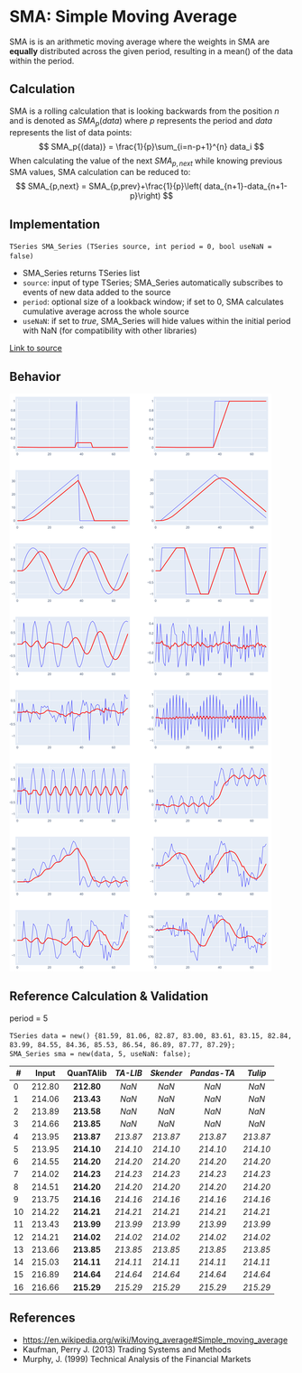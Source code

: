 # SMA: Simple Moving Average

SMA is is an arithmetic moving average where the weights in SMA are **equally** distributed across the given period, resulting in a mean() of the data within the period.

## Calculation

SMA is a rolling calculation that is looking backwards from the position ${n}$ and is denoted as ${SMA}_{p}{(data)}$ where $p$ represents the period and $data$ represents the list of data points:
$$
SMA_p{(data)} = \frac{1}{p}\sum_{i=n-p+1}^{n} data_i
$$
When calculating the value of the next $SMA_{p,next}$ while knowing previous SMA values, SMA calculation can be reduced to:
$$
SMA_{p,next} = SMA_{p,prev}+\frac{1}{p}\left( data_{n+1}-data_{n+1-p}\right)
$$

## Implementation
`TSeries SMA_Series (TSeries source, int period = 0, bool useNaN = false)`

- SMA_Series returns TSeries list
- `source`: input of type TSeries; SMA_Series automatically subscribes to events of new data added to the source
- `period`: optional size of a lookback window; if set to 0, SMA calculates cumulative average across the whole source
- `useNaN`: if set to _true_, SMA_Series will hide values within the initial period with NaN (for compatibility with other libraries)

[Link to source](..\Source\Trends\SMA_Series.cs)

## Behavior
![Alt text](./img/SMA_chart.svg)
## Reference Calculation & Validation
period = 5
```
TSeries data = new() {81.59, 81.06, 82.87, 83.00, 83.61, 83.15, 82.84, 83.99, 84.55, 84.36, 85.53, 86.54, 86.89, 87.77, 87.29};
SMA_Series sma = new(data, 5, useNaN: false);
```

| #| Input | **QuanTAlib** | _TA-LIB_ | _Skender_ | _Pandas-TA_ | _Tulip_ |
|--|:--:|:--:|:--:|:--:|:--:|:--:|
| 0| 212.80|**212.80**| _NaN_| _NaN_| _NaN_| _NaN_|
| 1| 214.06|**213.43**| _NaN_| _NaN_| _NaN_| _NaN_|
| 2| 213.89|**213.58**| _NaN_| _NaN_| _NaN_| _NaN_|
| 3| 214.66|**213.85**| _NaN_| _NaN_| _NaN_| _NaN_|
| 4| 213.95|**213.87**| _213.87_| _213.87_| _213.87_| _213.87_|
| 5| 213.95|**214.10**| _214.10_| _214.10_| _214.10_| _214.10_|
| 6| 214.55|**214.20**| _214.20_| _214.20_| _214.20_| _214.20_|
| 7| 214.02|**214.23**| _214.23_| _214.23_| _214.23_| _214.23_|
| 8| 214.51|**214.20**| _214.20_| _214.20_| _214.20_| _214.20_|
| 9| 213.75|**214.16**| _214.16_| _214.16_| _214.16_| _214.16_|
|10| 214.22|**214.21**| _214.21_| _214.21_| _214.21_| _214.21_|
|11| 213.43|**213.99**| _213.99_| _213.99_| _213.99_| _213.99_|
|12| 214.21|**214.02**| _214.02_| _214.02_| _214.02_| _214.02_|
|13| 213.66|**213.85**| _213.85_| _213.85_| _213.85_| _213.85_|
|14| 215.03|**214.11**| _214.11_| _214.11_| _214.11_| _214.11_|
|15| 216.89|**214.64**| _214.64_| _214.64_| _214.64_| _214.64_|
|16| 216.66|**215.29**| _215.29_| _215.29_| _215.29_| _215.29_|


## References
   - https://en.wikipedia.org/wiki/Moving_average#Simple_moving_average
   - Kaufman, Perry J. (2013) Trading Systems and Methods
   - Murphy, J. (1999) Technical Analysis of the Financial Markets